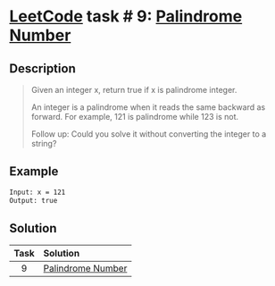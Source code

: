 # [LeetCode][leetcode] task # 9: [Palindrome Number][task]

Description
-----------

> Given an integer x, return true if x is palindrome integer.
>
> An integer is a palindrome when it reads the same backward as forward.
> For example, 121 is palindrome while 123 is not.
>
> Follow up: Could you solve it without converting the integer to a string?

Example
-------

```sh
Input: x = 121
Output: true
```

Solution
--------

| Task | Solution                      |
|:----:|:------------------------------|
|  9   | [Palindrome Number][solution] |


[leetcode]: <http://leetcode.com/>
[task]: <https://leetcode.com/problems/palindrome-number/>
[solution]: <https://github.com/wellaxis/witalis-jkit/blob/main/module/tasks/src/main/java/com/witalis/jkit/tasks/core/task/leetcode/h1/p9/option/Practice.java>

